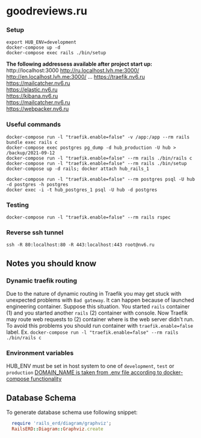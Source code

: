 # goodreviews.ru

### Setup

```shell
export HUB_ENV=development
docker-compose up -d
docker-compose exec rails ./bin/setup
```

**The following addressess available after project start up:**  
http://localhost:3000
http://ru.localhost.lvh.me:3000/
http://en.localhost.lvh.me:3000/
...
https://traefik.nv6.ru  
https://mailcatcher.nv6.ru  
https://elastic.nv6.ru  
https://kibana.nv6.ru  
https://mailcatcher.nv6.ru  
https://webpacker.nv6.ru  

### Useful commands

```shell
docker-compose run -l "traefik.enable=false" -v /app:/app --rm rails bundle exec rails c
docker-compose exec postgres pg_dump -d hub_production -U hub > /backup/2021-09-12
docker-compose run -l "traefik.enable=false" --rm rails ./bin/rails c
docker-compose run -l "traefik.enable=false" --rm rails ./bin/setup
docker-compose up -d rails; docker attach hub_rails_1

docker-compose run -l "traefik.enable=false" --rm postgres psql -U hub -d postgres -h postgres
docker exec -i -t hub_postgres_1 psql -U hub -d postgres
```

### Testing

```shell
docker-compose run -l "traefik.enable=false" --rm rails rspec
```

### Reverse ssh tunnel

```shell
ssh -R 80:localhost:80 -R 443:localhost:443 root@nv6.ru
```

## Notes you should know

### Dynamic traefik routing

Due to the nature of dynamic routing in Traefik you may get stuck with unexpected problems with `Bad gateway`. It can happen because of launched engineering container. Suppose this situation. You started `rails` container (1) and you started another `rails` (2) container with console. Now Traefik may route web requests to (2) container where is the web server didn't run. To avoid this problems you should run container with `traefik.enable=false` label. Ex. `docker-compose run -l "traefik.enable=false" --rm rails ./bin/rails c`

### Environment variables
HUB_ENV must be set in host system to one of `development`, `test` or `production`
[DOMAIN_NAME is taken from .env file according to docker-compose functionality](https://docs.docker.com/compose/environment-variables/#the-env-file)


## Database Schema

To generate database schema use following snippet:

```ruby
  require 'rails_erd/diagram/graphviz';
  RailsERD::Diagram::Graphviz.create
```

